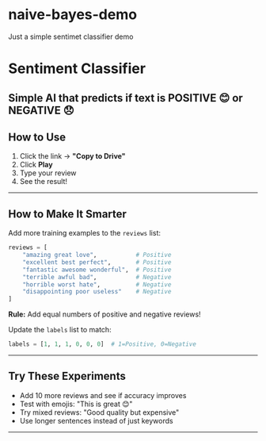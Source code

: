 # naive-bayes-demo
Just a simple sentimet classifier demo

# Sentiment Classifier

Simple AI that predicts if text is **POSITIVE 😊** or **NEGATIVE 😞**
---

## How to Use

1. Click the link → **"Copy to Drive"**
2. Click **Play**
3. Type your review
4. See the result!

---

## How to Make It Smarter

Add more training examples to the `reviews` list:

```python
reviews = [
    "amazing great love",           # Positive
    "excellent best perfect",       # Positive
    "fantastic awesome wonderful",  # Positive
    "terrible awful bad",           # Negative
    "horrible worst hate",          # Negative
    "disappointing poor useless"    # Negative
]
```

**Rule:** Add equal numbers of positive and negative reviews!

Update the `labels` list to match:
```python
labels = [1, 1, 1, 0, 0, 0]  # 1=Positive, 0=Negative
```

---

## Try These Experiments

- Add 10 more reviews and see if accuracy improves
- Test with emojis: "This is great 😊"
- Try mixed reviews: "Good quality but expensive"
- Use longer sentences instead of just keywords


---

